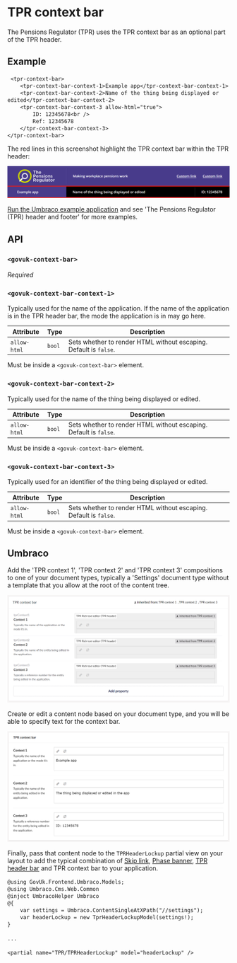# TPR context bar

The Pensions Regulator (TPR) uses the TPR context bar as an optional part of the TPR header.

## Example

```razor
 <tpr-context-bar>
    <tpr-context-bar-context-1>Example app</tpr-context-bar-context-1>
    <tpr-context-bar-context-2>Name of the thing being displayed or edited</tpr-context-bar-context-2>
    <tpr-context-bar-context-3 allow-html="true">
        ID: 12345678<br />
        Ref: 12345678
    </tpr-context-bar-context-3>
</tpr-context-bar>
```

The red lines in this screenshot highlight the TPR context bar within the TPR header:

![TPR context bar within the TPR header](../images/tpr-context-bar.png)

[Run the Umbraco example application](docs/umbraco/run-example-application.md) and see 'The Pensions Regulator (TPR) header and footer' for more examples.

## API

### `<govuk-context-bar>`

_Required_

### `<govuk-context-bar-context-1>`

Typically used for the name of the application. If the name of the application is in the TPR header bar, the mode the application is in may go here.

| Attribute    | Type   | Description                                                       |
| ------------ | ------ | ----------------------------------------------------------------- |
| `allow-html` | `bool` | Sets whether to render HTML without escaping. Default is `false`. |

Must be inside a `<govuk-context-bar>` element.

### `<govuk-context-bar-context-2>`

Typically used for the name of the thing being displayed or edited.

| Attribute    | Type   | Description                                                       |
| ------------ | ------ | ----------------------------------------------------------------- |
| `allow-html` | `bool` | Sets whether to render HTML without escaping. Default is `false`. |

Must be inside a `<govuk-context-bar>` element.

### `<govuk-context-bar-context-3>`

Typically used for an identifier of the thing being displayed or edited.

| Attribute    | Type   | Description                                                       |
| ------------ | ------ | ----------------------------------------------------------------- |
| `allow-html` | `bool` | Sets whether to render HTML without escaping. Default is `false`. |

Must be inside a `<govuk-context-bar>` element.

## Umbraco

Add the 'TPR context 1', 'TPR context 2' and 'TPR context 3' compositions to one of your document types, typically a 'Settings' document type without a template that you allow at the root of the content tree.

![TPR context bar compositions added to a document type](/docs/images/tpr-context-bar-umbraco-document-type.png)

Create or edit a content node based on your document type, and you will be able to specify text for the context bar.

![Editing TPR context bar content](/docs/images/tpr-context-bar-umbraco-content.png)

Finally, pass that content node to the `TPRHeaderLockup` partial view on your layout to add the typical combination of [Skip link](https://design-system.service.gov.uk/components/skip-link/), [Phase banner](https://design-system.service.gov.uk/components/phase-banner/), [TPR header bar](tpr-header-bar.md) and TPR context bar to your application.

```razor
@using GovUk.Frontend.Umbraco.Models;
@using Umbraco.Cms.Web.Common
@inject UmbracoHelper Umbraco
@{
    var settings = Umbraco.ContentSingleAtXPath("//settings");
    var headerLockup = new TprHeaderLockupModel(settings!);
}

...

<partial name="TPR/TPRHeaderLockup" model="headerLockup" />
```

